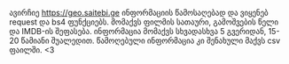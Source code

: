 ავირჩიე https://geo.saitebi.ge ინფორმაციის წამოსაღებად და ვიყენებ request და bs4 ფუნქციებს. მომაქვს ფილმის სათაური, გამოშვების წელი და IMDB-ის შეფასება. ინფორმაცია მომაქვს სხვადასხვა 5 გვერიდან, 15-20 წამიანი შუალედით. წამოღებული ინფორმაცია კი შენახული მაქვს csv ფაილში. <3
